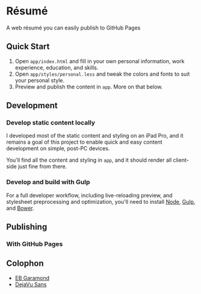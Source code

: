 # Résumé

A web résumé you can easily publish to GitHub Pages

## Quick Start

  1. Open `app/index.html` and fill in your own personal
     information, work experience, education, and skills.
  2. Open `app/styles/personal.less` and tweak the colors
     and fonts to suit your personal style.
  3. Preview and publish the content in `app`. More on that
     below.

## Development

### Develop static content locally

I developed most of the static content and styling on an iPad Pro,
and it remains a goal of this project to enable quick and easy
content development on simple, post-PC devices.

You'll find all the content and styling in `app`, and it should
render all client-side just fine from there.

### Develop and build with Gulp

For a full developer workflow, including live-reloading preview,
and stylesheet preprocessing and optimization, you'll need to
install [Node], [Gulp], and [Bower].

## Publishing

### With GitHub Pages

## Colophon

- [EB Garamond](http://www.georgduffner.at/ebgaramond/)
- [DejaVu Sans](https://dejavu-fonts.github.io)

[Node]: https://nodejs.org
[Gulp]: http://gulpjs.com
[Bower]: https://bower.io
